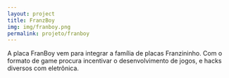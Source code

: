```yaml
---
layout: project
title: FranzBoy
img: img/franboy.png
permalink: projeto/franboy
---
```


A placa FranBoy vem para integrar a família de placas Franzininho. Com o
formato de game procura incentivar o desenvolvimento de jogos, e hacks diversos
com eletrônica.
